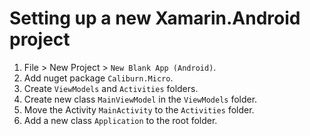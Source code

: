 # Setting up a new Xamarin.Android project

1. File > New Project > `New Blank App (Android)`.
2. Add nuget package `Caliburn.Micro`.
3. Create `ViewModels` and `Activities` folders.
4. Create new class `MainViewModel` in the `ViewModels` folder.
5. Move the Activity `MainActivity` to the `Activities` folder.
6. Add a new class `Application` to the root folder.
